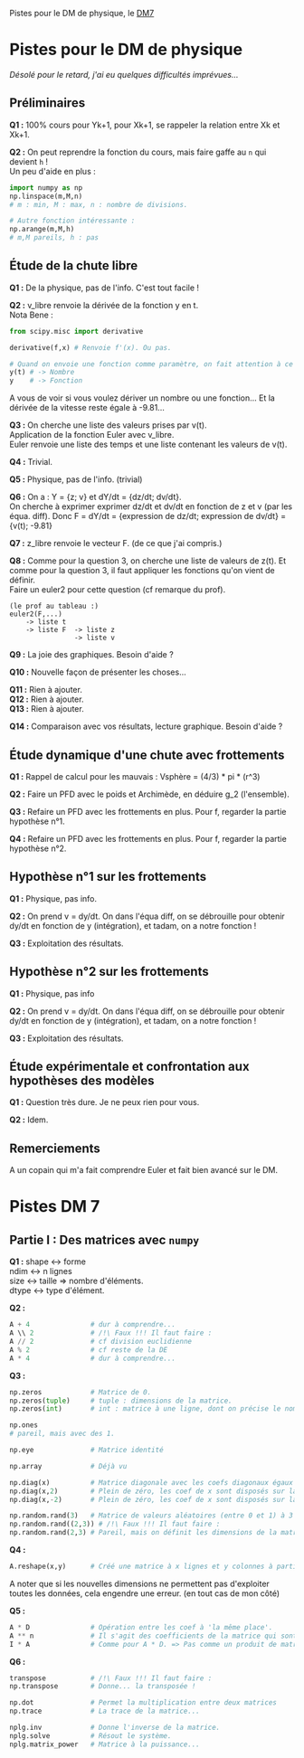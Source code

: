 Pistes pour le DM de physique, le [DM7](https://github.com/CaptainTheDelta/PTSI/tree/master/Info/DM#pistes-dm-7)

# Pistes pour le DM de physique
*Désolé pour le retard, j'ai eu quelques difficultés imprévues...*

## Préliminaires

**Q1 :** 100% cours pour Yk+1, pour Xk+1, se rappeler la relation entre Xk et Xk+1.

**Q2 :** On peut reprendre la fonction du cours, mais faire gaffe au `n` qui devient `h` !  
Un peu d'aide en plus :
```python
import numpy as np
np.linspace(m,M,n)
# m : min, M : max, n : nombre de divisions.

# Autre fonction intéressante :
np.arange(m,M,h)
# m,M pareils, h : pas
```

## Étude de la chute libre

**Q1 :** De la physique, pas de l'info. C'est tout facile !

**Q2 :** v_libre renvoie la dérivée de la fonction y en t.  
Nota Bene :
```python
from scipy.misc import derivative

derivative(f,x) # Renvoie f'(x). Ou pas.

# Quand on envoie une fonction comme paramètre, on fait attention à ce qu'on fait :
y(t) # -> Nombre
y    # -> Fonction
```
A vous de voir si vous voulez dériver un nombre ou une fonction...
Et la dérivée de la vitesse reste égale à -9.81...

**Q3 :** On cherche une liste des valeurs prises par v(t).  
Application de la fonction Euler avec v_libre.  
Euler renvoie une liste des temps et une liste contenant les valeurs de v(t).

**Q4 :** Trivial.

**Q5 :** Physique, pas de l'info. (trivial)

**Q6 :** On a : Y = {z; v} et dY/dt = {dz/dt; dv/dt}.  
On cherche à exprimer exprimer dz/dt et dv/dt en fonction de z et v (par les équa. diff).
Donc  F = dY/dt = {expression de dz/dt; expression de dv/dt} = {v(t); -9.81} 

**Q7 :** z_libre renvoie le vecteur F. (de ce que j'ai compris.)

**Q8 :** Comme pour la question 3, on cherche une liste de valeurs de z(t). Et comme pour la question 3, il faut appliquer les fonctions qu'on vient de définir.  
Faire un euler2 pour cette question (cf remarque du prof).  
```
(le prof au tableau :)
euler2(F,...)
    -> liste t
    -> liste F  -> liste z
                -> liste v
```

**Q9 :** La joie des graphiques. Besoin d'aide ?

**Q10 :** Nouvelle façon de présenter les choses...

**Q11 :** Rien à ajouter.  
**Q12 :** Rien à ajouter.  
**Q13 :** Rien à ajouter.  

**Q14 :** Comparaison avec vos résultats, lecture graphique. Besoin d'aide ?


## Étude dynamique d'une chute avec frottements


**Q1 :** Rappel de calcul pour les mauvais : Vsphère = (4/3) * pi * (r^3)

**Q2 :** Faire un PFD avec le poids et Archimède, en déduire g_2 (l'ensemble).

**Q3 :** Refaire un PFD avec les frottements en plus. Pour f, regarder la partie hypothèse n°1.

**Q4 :** Refaire un PFD avec les frottements en plus. Pour f, regarder la partie hypothèse n°2.


## Hypothèse n°1 sur les frottements


**Q1 :** Physique, pas info.

**Q2 :** On prend v = dy/dt. On dans l'équa diff, on se débrouille pour obtenir dy/dt en fonction de y (intégration), et tadam, on a notre fonction !

**Q3 :** Exploitation des résultats.


## Hypothèse n°2 sur les frottements


**Q1 :** Physique, pas info

**Q2 :** On prend v = dy/dt. On dans l'équa diff, on se débrouille pour obtenir dy/dt en fonction de y (intégration), et tadam, on a notre fonction !

**Q3 :** Exploitation des résultats.


## Étude expérimentale et confrontation aux hypothèses des modèles


**Q1 :** Question très dure. Je ne peux rien pour vous.

**Q2 :** Idem.


## Remerciements

A un copain qui m'a fait comprendre Euler et fait bien avancé sur le DM.


# Pistes DM 7

## Partie I : Des matrices avec `numpy`

**Q1 :** shape <-> forme  
ndim <-> n lignes  
size <-> taille => nombre d'éléments.  
dtype <-> type d'élément.

**Q2 :**  
```python
A + 4               # dur à comprendre...
A \\ 2              # /!\ Faux !!! Il faut faire :
A // 2              # cf division euclidienne
A % 2               # cf reste de la DE
A * 4               # dur à comprendre...
```

**Q3 :**  
```python
np.zeros            # Matrice de 0.
np.zeros(tuple)     # tuple : dimensions de la matrice.
np.zeros(int)       # int : matrice à une ligne, dont on précise le nombre d'éléments.

np.ones
# pareil, mais avec des 1.

np.eye              # Matrice identité

np.array            # Déjà vu

np.diag(x)          # Matrice diagonale avec les coefs diagonaux égaux à ceux de la matrice ligne
np.diag(x,2)        # Plein de zéro, les coef de x sont disposés sur la deuxième diagonale à droite de la diag centrale.
np.diag(x,-2)       # Plein de zéro, les coef de x sont disposés sur la deuxième diagonale à gauche de la diag centrale.

np.random.rand(3)   # Matrice de valeurs aléatoires (entre 0 et 1) à 3 éléments.
np.random.rand((2,3)) # /!\ Faux !!! Il faut faire :
np.random.rand(2,3) # Pareil, mais on définit les dimensions de la matrice.
```

**Q4 :**  
```python
A.reshape(x,y)      # Créé une matrice à x lignes et y colonnes à partir de la matrice A.
```
A noter que si les nouvelles dimensions ne permettent pas d'exploiter toutes les données, cela engendre une erreur. (en tout cas de mon côté)

**Q5 :**
```python
A * D               # Opération entre les coef à 'la même place'.
A ** n              # Il s'agit des coefficients de la matrice qui sont mis à la puissance n.
I * A               # Comme pour A * D. => Pas comme un produit de matrices !!!
```

**Q6 :** 
```python
transpose           # /!\ Faux !!! Il faut faire :
np.transpose        # Donne... la transposée !

np.dot              # Permet la multiplication entre deux matrices
np.trace            # La trace de la matrice...

nplg.inv            # Donne l'inverse de la matrice.
nplg.solve          # Résout le système.
nplg.matrix_power   # Matrice à la puissance...
```